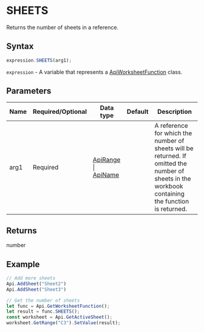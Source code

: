 # SHEETS

Returns the number of sheets in a reference.

## Syntax

```javascript
expression.SHEETS(arg1);
```

`expression` - A variable that represents a [ApiWorksheetFunction](../ApiWorksheetFunction.md) class.

## Parameters

| **Name** | **Required/Optional** | **Data type** | **Default** | **Description** |
| ------------- | ------------- | ------------- | ------------- | ------------- |
| arg1 | Required | [ApiRange](../../ApiRange/ApiRange.md) \| [ApiName](../../ApiName/ApiName.md) |  | A reference for which the number of sheets will be returned. If omitted the number of sheets in the workbook containing the function is returned. |

## Returns

number

## Example



```javascript editor-xlsx
// Add more sheets
Api.AddSheet("Sheet2")
Api.AddSheet("Sheet3")

// Get the number of sheets
let func = Api.GetWorksheetFunction();
let result = func.SHEETS();
const worksheet = Api.GetActiveSheet();
worksheet.GetRange("C3").SetValue(result);

```
